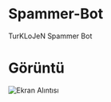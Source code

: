 # Spammer-Bot
TurKLoJeN Spammer Bot

# Görüntü

![Ekran Alıntısı](https://user-images.githubusercontent.com/32311900/69901514-cd144780-1393-11ea-98de-39e75bdb172a.PNG)
